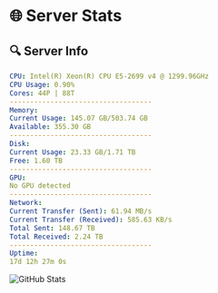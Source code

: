# 🌐 Server Stats
## 🔍 Server Info
```yaml
CPU: Intel(R) Xeon(R) CPU E5-2699 v4 @ 1299.96GHz
CPU Usage: 0.90%
Cores: 44P | 88T
-----------------------------------
Memory:
Current Usage: 145.07 GB/503.74 GB
Available: 355.30 GB
-----------------------------------
Disk:
Current Usage: 23.33 GB/1.71 TB
Free: 1.60 TB
-----------------------------------
GPU:
No GPU detected
-----------------------------------
Network:
Current Transfer (Sent): 61.94 MB/s
Current Transfer (Received): 585.63 KB/s
Total Sent: 148.67 TB
Total Received: 2.24 TB
-----------------------------------
Uptime:
17d 12h 27m 0s
```
![GitHub Stats](https://img.shields.io/badge/Updated-2025-02-25_11:10:18-blue)